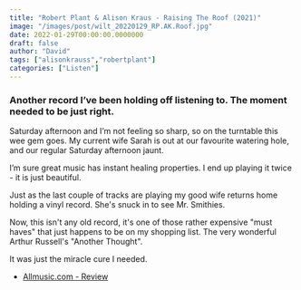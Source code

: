 ```yaml
---
title: "Robert Plant & Alison Kraus - Raising The Roof (2021)"
image: "/images/post/wilt_20220129_RP.AK.Roof.jpg"
date: 2022-01-29T00:00:00.0000000
draft: false
author: "David"
tags: ["alisonkrauss","robertplant"]
categories: ["Listen"]
---
```

### Another record I’ve been holding off listening to. The moment needed to be just right.

 Saturday afternoon and I’m not feeling so sharp, so on the turntable this wee gem goes. My current wife Sarah is out at our favourite watering hole, and our regular Saturday afternoon jaunt.

 I’m sure great music has instant healing properties. I end up playing it twice - it is just beautiful.

 Just as the last couple of tracks are playing my good wife returns home holding a vinyl record. She's snuck in to see Mr. Smithies. 

 Now, this isn't any old record, it's one of those rather expensive "must haves" that just happens to be on my shopping list. The very wonderful Arthur Russell's "Another Thought".

 It was just the miracle cure I needed. 

-  [Allmusic.com - Review](https://www.allmusic.com/album/raise-the-roof-mw0003575140)